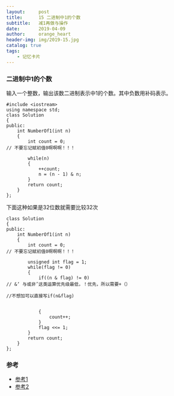 ```yaml
---
layout:     post
title:      15 二进制中1的个数
subtitle:   减1再做与操作
date:       2019-04-09
author:     orange_heart
header-img: img/2019-15.jpg
catalog: true
tags:
    - 记忆卡片
---
```


### 二进制中1的个数
输入一个整数，输出该数二进制表示中1的个数。其中负数用补码表示。

```objc
#include <iostream>
using namespace std;
class Solution
{
public:
    int NumberOf1(int n)
    {
        int count = 0;
// 不要忘记赋初值0啊啊啊！！！

        while(n)
        {
            ++count;
            n = (n - 1) & n;
        }
        return count;
    }
};
```
下面这种如果是32位数就需要比较32次
```objc
class Solution
{
public:
    int NumberOf1(int n)
    {
        int count = 0;
// 不要忘记赋初值0啊啊啊！！！

        unsigned int flag = 1;
        while(flag != 0)
        {
            if((n & flag) != 0)
// &‘ 与或非’这类运算优先级最低，！优先，所以需要+（）

//不想加可以直接写if(n&flag)


            {
                count++;
            }
            flag <<= 1;
        }
        return count;
    }
};
```




### 参考

- [参考1](https://github.com/zhedahht/CodingInterviewChinese2)
- [参考2](https://github.com/gatieme/CodingInterviews)
<!--stackedit_data:
eyJoaXN0b3J5IjpbLTExNTQxMTAzMTMsNzg3ODkxOTY5XX0=
-->